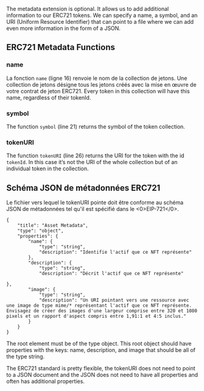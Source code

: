 The metadata extension is optional. It allows us to add additional information to our ERC721 tokens. We can specify a name, a symbol, and an URI (Uniform Resource Identifier) that can point to a file where we can add even more information in the form of a JSON.

## ERC721 Metadata Functions

### name

La fonction `name` (ligne 16) renvoie le nom de la collection de jetons. Une collection de jetons désigne tous les jetons créés avec la mise en œuvre de votre contrat de jeton ERC721. Every token in this collection will have this name, regardless of their tokenId.

### symbol

The function `symbol` (line 21) returns the symbol of the token collection.

### tokenURI

The function `tokenURI` (line 26) returns the URI for the token with the id `tokenId`. In this case it’s not the URI of the whole collection but of an individual token in the collection.

## Schéma JSON de métadonnées ERC721

Le fichier vers lequel le tokenURI pointe doit être conforme au schéma JSON de métadonnées tel qu'il est spécifié dans le <0>EIP-721</0>.

```
{
    "title": "Asset Metadata",
    "type": "object",
    "properties": {
        "name": {
            "type": "string",
            "description": "Identifie l'actif que ce NFT représente"
        },
        "description": {
            "type": "string",
            "description": "Décrit l'actif que ce NFT représente"

},
        "image": {
            "type": "string",
            "description": "Un URI pointant vers une ressource avec une image de type mime/* représentant l'actif que ce NFT représente. Envisagez de créer des images d'une largeur comprise entre 320 et 1080 pixels et un rapport d'aspect compris entre 1,91:1 et 4:5 inclus."
        }
    }
}
```

The root element must be of the type object. This root object should have properties with the keys: name, description, and image that should be all of the type string.

The ERC721 standard is pretty flexible, the tokenURI does not need to point to a JSON document and the JSON does not need to have all properties and often has additional properties.
